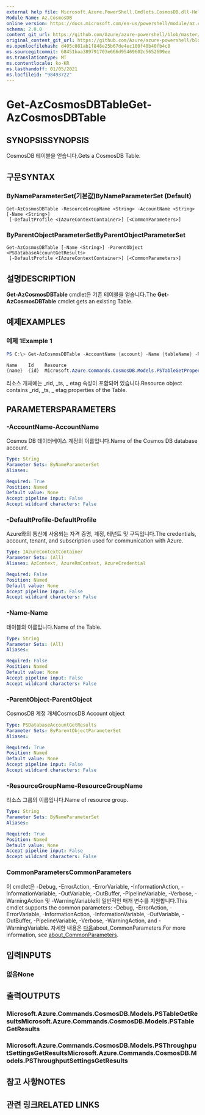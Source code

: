 ```yaml
---
external help file: Microsoft.Azure.PowerShell.Cmdlets.CosmosDB.dll-Help.xml
Module Name: Az.CosmosDB
online version: https://docs.microsoft.com/en-us/powershell/module/az.cosmosdb/get-azcosmosdbtable
schema: 2.0.0
content_git_url: https://github.com/Azure/azure-powershell/blob/master/src/CosmosDB/CosmosDB/help/Get-AzCosmosDBTable.md
original_content_git_url: https://github.com/Azure/azure-powershell/blob/master/src/CosmosDB/CosmosDB/help/Get-AzCosmosDBTable.md
ms.openlocfilehash: d405c081ab1f848e25b67de4ec100f40b40fb4c8
ms.sourcegitcommit: 68451baa389791703e666d95469602c5652609ee
ms.translationtype: MT
ms.contentlocale: ko-KR
ms.lasthandoff: 01/05/2021
ms.locfileid: "98493722"
---
```

# <span data-ttu-id="fbefa-101">Get-AzCosmosDBTable</span><span class="sxs-lookup"><span data-stu-id="fbefa-101">Get-AzCosmosDBTable</span></span>

## <span data-ttu-id="fbefa-102">SYNOPSIS</span><span class="sxs-lookup"><span data-stu-id="fbefa-102">SYNOPSIS</span></span>
<span data-ttu-id="fbefa-103">CosmosDB 테이블을 얻습니다.</span><span class="sxs-lookup"><span data-stu-id="fbefa-103">Gets a CosmosDB Table.</span></span>

## <span data-ttu-id="fbefa-104">구문</span><span class="sxs-lookup"><span data-stu-id="fbefa-104">SYNTAX</span></span>

### <span data-ttu-id="fbefa-105">ByNameParameterSet(기본값)</span><span class="sxs-lookup"><span data-stu-id="fbefa-105">ByNameParameterSet (Default)</span></span>
```
Get-AzCosmosDBTable -ResourceGroupName <String> -AccountName <String> [-Name <String>]
 [-DefaultProfile <IAzureContextContainer>] [<CommonParameters>]
```

### <span data-ttu-id="fbefa-106">ByParentObjectParameterSet</span><span class="sxs-lookup"><span data-stu-id="fbefa-106">ByParentObjectParameterSet</span></span>
```
Get-AzCosmosDBTable [-Name <String>] -ParentObject <PSDatabaseAccountGetResults>
 [-DefaultProfile <IAzureContextContainer>] [<CommonParameters>]
```

## <span data-ttu-id="fbefa-107">설명</span><span class="sxs-lookup"><span data-stu-id="fbefa-107">DESCRIPTION</span></span>
<span data-ttu-id="fbefa-108">**Get-AzCosmosDBTable** cmdlet은 기존 테이블을 얻습니다.</span><span class="sxs-lookup"><span data-stu-id="fbefa-108">The **Get-AzCosmosDBTable** cmdlet gets an existing Table.</span></span>

## <span data-ttu-id="fbefa-109">예제</span><span class="sxs-lookup"><span data-stu-id="fbefa-109">EXAMPLES</span></span>

### <span data-ttu-id="fbefa-110">예제 1</span><span class="sxs-lookup"><span data-stu-id="fbefa-110">Example 1</span></span>
```powershell
PS C:\> Get-AzCosmosDBTable -AccountName {account} -Name {tableName} -ResourceGroupName {rgName}

Name    Id    Resource
{name}  {id}  Microsoft.Azure.Commands.CosmosDB.Models.PSTableGetPropertiesResource
```

<span data-ttu-id="fbefa-111">리소스 개체에는 _rid, _ts, _ etag 속성이 포함되어 있습니다.</span><span class="sxs-lookup"><span data-stu-id="fbefa-111">Resource object contains _rid, _ts, _ etag properties of the Table.</span></span>

## <span data-ttu-id="fbefa-112">PARAMETERS</span><span class="sxs-lookup"><span data-stu-id="fbefa-112">PARAMETERS</span></span>

### <span data-ttu-id="fbefa-113">-AccountName</span><span class="sxs-lookup"><span data-stu-id="fbefa-113">-AccountName</span></span>
<span data-ttu-id="fbefa-114">Cosmos DB 데이터베이스 계정의 이름입니다.</span><span class="sxs-lookup"><span data-stu-id="fbefa-114">Name of the Cosmos DB database account.</span></span>

```yaml
Type: String
Parameter Sets: ByNameParameterSet
Aliases:

Required: True
Position: Named
Default value: None
Accept pipeline input: False
Accept wildcard characters: False
```

### <span data-ttu-id="fbefa-115">-DefaultProfile</span><span class="sxs-lookup"><span data-stu-id="fbefa-115">-DefaultProfile</span></span>
<span data-ttu-id="fbefa-116">Azure와의 통신에 사용되는 자격 증명, 계정, 테넌트 및 구독입니다.</span><span class="sxs-lookup"><span data-stu-id="fbefa-116">The credentials, account, tenant, and subscription used for communication with Azure.</span></span>

```yaml
Type: IAzureContextContainer
Parameter Sets: (All)
Aliases: AzContext, AzureRmContext, AzureCredential

Required: False
Position: Named
Default value: None
Accept pipeline input: False
Accept wildcard characters: False
```

### <span data-ttu-id="fbefa-117">-Name</span><span class="sxs-lookup"><span data-stu-id="fbefa-117">-Name</span></span>
<span data-ttu-id="fbefa-118">테이블의 이름입니다.</span><span class="sxs-lookup"><span data-stu-id="fbefa-118">Name of the Table.</span></span>

```yaml
Type: String
Parameter Sets: (All)
Aliases:

Required: False
Position: Named
Default value: None
Accept pipeline input: False
Accept wildcard characters: False
```

### <span data-ttu-id="fbefa-119">-ParentObject</span><span class="sxs-lookup"><span data-stu-id="fbefa-119">-ParentObject</span></span>
<span data-ttu-id="fbefa-120">CosmosDB 계정 개체</span><span class="sxs-lookup"><span data-stu-id="fbefa-120">CosmosDB Account object</span></span>

```yaml
Type: PSDatabaseAccountGetResults
Parameter Sets: ByParentObjectParameterSet
Aliases:

Required: True
Position: Named
Default value: None
Accept pipeline input: False
Accept wildcard characters: False
```

### <span data-ttu-id="fbefa-121">-ResourceGroupName</span><span class="sxs-lookup"><span data-stu-id="fbefa-121">-ResourceGroupName</span></span>
<span data-ttu-id="fbefa-122">리소스 그룹의 이름입니다.</span><span class="sxs-lookup"><span data-stu-id="fbefa-122">Name of resource group.</span></span>

```yaml
Type: String
Parameter Sets: ByNameParameterSet
Aliases:

Required: True
Position: Named
Default value: None
Accept pipeline input: False
Accept wildcard characters: False
```

### <span data-ttu-id="fbefa-123">CommonParameters</span><span class="sxs-lookup"><span data-stu-id="fbefa-123">CommonParameters</span></span>
<span data-ttu-id="fbefa-124">이 cmdlet은 -Debug, -ErrorAction, -ErrorVariable, -InformationAction, -InformationVariable, -OutVariable, -OutBuffer, -PipelineVariable, -Verbose, -WarningAction 및 -WarningVariable의 일반적인 매개 변수를 지원합니다.</span><span class="sxs-lookup"><span data-stu-id="fbefa-124">This cmdlet supports the common parameters: -Debug, -ErrorAction, -ErrorVariable, -InformationAction, -InformationVariable, -OutVariable, -OutBuffer, -PipelineVariable, -Verbose, -WarningAction, and -WarningVariable.</span></span> <span data-ttu-id="fbefa-125">자세한 내용은 [다음](http://go.microsoft.com/fwlink/?LinkID=113216)about_CommonParameters.</span><span class="sxs-lookup"><span data-stu-id="fbefa-125">For more information, see [about_CommonParameters](http://go.microsoft.com/fwlink/?LinkID=113216).</span></span>

## <span data-ttu-id="fbefa-126">입력</span><span class="sxs-lookup"><span data-stu-id="fbefa-126">INPUTS</span></span>

### <span data-ttu-id="fbefa-127">없음</span><span class="sxs-lookup"><span data-stu-id="fbefa-127">None</span></span>

## <span data-ttu-id="fbefa-128">출력</span><span class="sxs-lookup"><span data-stu-id="fbefa-128">OUTPUTS</span></span>

### <span data-ttu-id="fbefa-129">Microsoft.Azure.Commands.CosmosDB.Models.PSTableGetResults</span><span class="sxs-lookup"><span data-stu-id="fbefa-129">Microsoft.Azure.Commands.CosmosDB.Models.PSTableGetResults</span></span>

### <span data-ttu-id="fbefa-130">Microsoft.Azure.Commands.CosmosDB.Models.PSThroughputSettingsGetResults</span><span class="sxs-lookup"><span data-stu-id="fbefa-130">Microsoft.Azure.Commands.CosmosDB.Models.PSThroughputSettingsGetResults</span></span>

## <span data-ttu-id="fbefa-131">참고 사항</span><span class="sxs-lookup"><span data-stu-id="fbefa-131">NOTES</span></span>

## <span data-ttu-id="fbefa-132">관련 링크</span><span class="sxs-lookup"><span data-stu-id="fbefa-132">RELATED LINKS</span></span>
